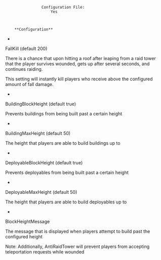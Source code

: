 

		
				
	
		
		
			
				
			
				
			
				
					Configuration File:
						Yes
					
	
			
		**Configuration** 


* 
FallKill (default 200)

There is a chance that upon hitting a roof after leaping from a raid tower that the player survives wounded, gets up after several seconds, and continues raiding.


This setting will instantly kill players who receive above the configured amount of fall damage.




* 
BuildingBlockHeight (default true)

Prevents buildings from being built past a certain height




* 
BuildingMaxHeight (default 50)

The height that players are able to build buildings up to




* 
DeployableBlockHeight (default true)

Prevents deployables from being built past a certain height




* 
DeployableMaxHeight (default 50)

The height that players are able to build deployables up to




* 
BlockHeightMessage

The message that is displayed when players attempt to build past the configured height


Note: Additionally, AntiRaidTower will prevent players from accepting teleportation requests while wounded
		
	
	
	